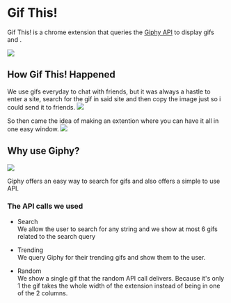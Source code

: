 Gif This!
=====

Gif This! is a chrome extension that queries the [Giphy API](https://github.com/giphy/GiphyAPI) to display gifs and .

![](https://photos-3.dropbox.com/t/1/AACbtpT5gNqJOsps8Afpsue26GDORvLJkXhAaTzVs2aM3A/12/3933894/png/1024x768/3/1411920000/0/2/Screenshot%202014-09-28%2010.27.45.png/d1CP8m5e5dcU97D9aLzsl0T0g4G_gCcVhGmYXB9_P20)

## How Gif This! Happened
We use gifs everyday to chat with friends, but it was always a hastle to enter a site, search for the gif in said site and then copy the image just so i could send it to friends.
![](http://media.giphy.com/media/3uyIgVxP1qAjS/giphy-tumblr.gif)<br>

So then came the idea of making an extention where you can have it all in one easy window. 
![](http://media.giphy.com/media/y2c0Zh26JmOAw/giphy-tumblr.gif)


## Why use Giphy?

![](http://media1.giphy.com/media/E7yX6ZvDlYmEE/giphy.gif)

Giphy offers an easy way to search for gifs and also offers a simple to use API.

### The API calls we used

- Search  
  We allow the user to search for any string and we show at most 6 gifs related to the search query
  
- Trending  
  We query Giphy for their trending gifs and show them to the user.

- Random  
  We show a single gif that the random API call delivers. 
  Because it's only 1 the gif takes the whole width of the extension instead of being in one of the 2 columns.
